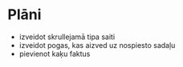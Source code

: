 # Plāni

- izveidot skrullejamā tipa saiti
- izveidot pogas, kas aizved uz nospiesto sadaļu
- pievienot kaķu faktus

